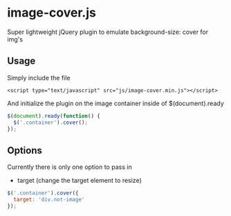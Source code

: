 # image-cover.js
Super lightweight jQuery plugin to emulate background-size: cover for img's

## Usage
Simply include the file

```
<script type="text/javascript" src="js/image-cover.min.js"></script>
```

And initialize the plugin on the image container inside of $(document).ready

```Javascript
$(document).ready(function() {
  $('.container').cover();
});
```

## Options

Currently there is only one option to pass in

* target (change the target element to resize)

```Javascript
$('.container').cover({
  target: 'div.not-image'
});
```



